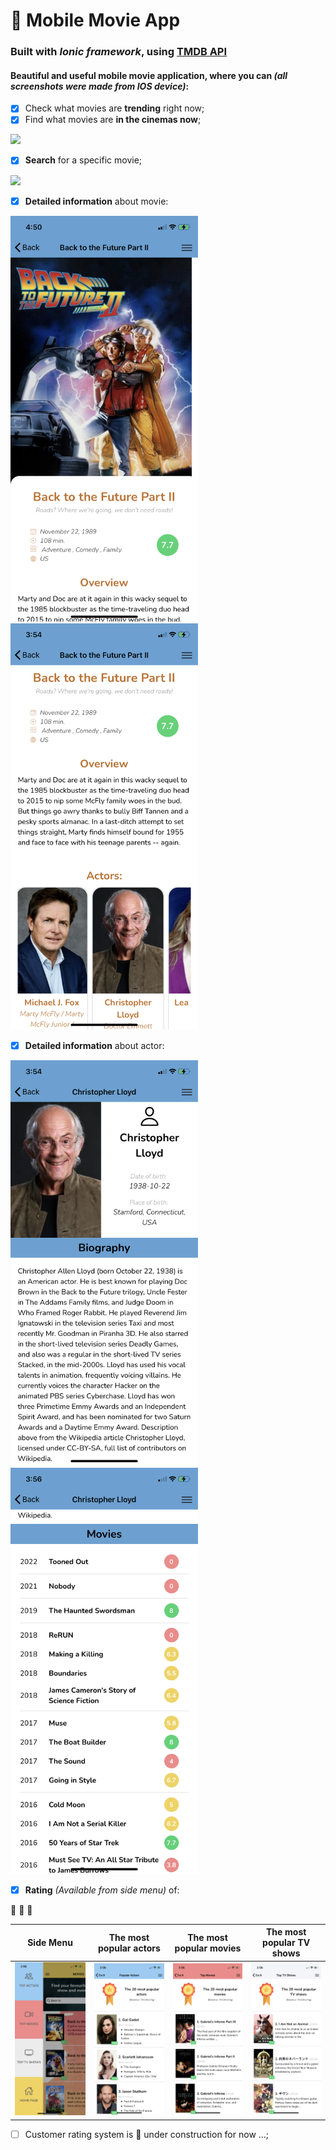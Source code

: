 # 🎥 Mobile Movie App 
### Built with ***Ionic framework***, using [TMDB API](https://www.themoviedb.org/)

#### Beautiful and useful mobile movie application, where you can *(all screenshots were made from IOS device)*: 
- [x] Check what movies are **trending** right now;
- [x] Find what movies are **in the cinemas now**; 

<img src="https://github.com/FedorMashoshin/Ionic-Movie/raw/main/src/assets/screenshots/IMG_2759.PNG" width="350">

- [x] **Search** for a specific movie;

<img src="https://github.com/FedorMashoshin/Ionic-Movie/raw/main/src/assets/screenshots/IMG_2760.PNG" width="350">


- [x] **Detailed information** about movie:

<img src="https://github.com/FedorMashoshin/Ionic-Movie/raw/main/src/assets/screenshots/MOVIE.jpeg" width="300"> <img src="https://github.com/FedorMashoshin/Ionic-Movie/raw/main/src/assets/screenshots/IMG_2762.PNG" width="300">

- [x] **Detailed information** about actor:

<img src="https://github.com/FedorMashoshin/Ionic-Movie/raw/main/src/assets/screenshots/IMG_2763.PNG" width="300"> <img src="https://github.com/FedorMashoshin/Ionic-Movie/raw/main/src/assets/screenshots/IMG_2764.PNG" width="300">
    

- [x] **Rating** *(Available from side menu)* of:

 🏅 🏅 🏅
 
   | Side Menu| The most popular actors  | The most popular movies | The most popular TV shows |
| ------------- | ------------- | ------------- | ------------- | 
|  <img src="https://github.com/FedorMashoshin/Ionic-Movie/raw/main/src/assets/screenshots/IMG_2765.PNG" width="350">  |  <img src="https://github.com/FedorMashoshin/Ionic-Movie/raw/main/src/assets/screenshots/IMG_2768.PNG" width="300">  |  <img src="https://github.com/FedorMashoshin/Ionic-Movie/raw/main/src/assets/screenshots/IMG_2769.PNG" width="300">  |  <img src="https://github.com/FedorMashoshin/Ionic-Movie/raw/main/src/assets/screenshots/IMG_2766.PNG" width="300"> |

- [ ] Customer rating system is 🚧 under construction for now ...;
